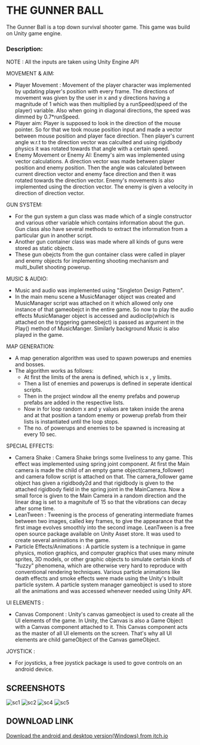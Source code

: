 # THE GUNNER BALL

The Gunner Ball is a top down survival shooter game. This game was build on Unity game engine.

### Description:
NOTE : All the inputs are taken using Unity Engine API

MOVEMENT & AIM:
  - Player Movement : Movement of the player character was implemented by updating player's position with every frame. The directions of movement was given by the user in x and y directions having a magnitude of 1 which was then multiplied by a runSpeed(speed of the player) variable. Also when going in diagonal directions, the speed was dimmed by 0.7*runSpeed.
  - Player aim: Player is supposed to look in the direction of the mouse pointer. So for that we took mouse position input and made a vector between mouse position and player face direction. Then player's current angle w.r.t to the direction vector was calculted and using rigidbody physics it was rotated towards that angle with a certain speed.
  - Enemy Movement or Enemy AI: Enemy's aim was implemented using vector calculations. A direction vector was made between player position and enemy position. Then the angle was calculated between current direction vector and enemy face direction and then it was rotated towards the direction vector. Enemy's movements is also implemented using the direction vector. The enemy is given a velocity in direction of direction vector.
 
GUN SYSTEM: 
  - For the gun system a gun class was made which of a single constructor and various other variable which contains information about the gun. Gun class also have several methods to extract the information from a particular gun in another script. 
  - Another gun container class was made where all kinds of guns were stored as static objects.
  - These gun obejcts from the gun container class were called in player and enemy objects for implementing shooting mechanism and multi_bullet shooting powerup.
 
MUSIC & AUDIO: 
  - Music and audio was implemented using "Singleton Design Pattern". 
  - In the main menu scene a MusicManager object was created and MusicManager script was attached on it which allowed only one instance of that gameobejct in the entire game. So now to play the audio effects MusicManager object is accessed and audioclip(which is attached on the triggering gameobejct) is passed as argument in the Play() method of MusicManger. Similarly background Music is also played in the game.
  
MAP GENERATION: 
  - A map generation algorithm was used to spawn powerups and enemies and bosses.
  - The algorithm works as follows:
    - At first the limits of the arena is defined, which is x , y limits.
    - Then a list of enemies and powerups is defined in seperate identical scripts.
    - Then in the project window all the enemy prefabs and powerup prefabs are added in the respective lists.
    - Now in for loop random x and y values are taken inside the arena and at that position a tandom enemy or powerup prefab from their lists is instantiated until the loop stops.
    - The no. of powerups and enemies to be spawned is increasing at every 10 sec.
    
SPECIAL EFFECTS: 
  - Camera Shake : Camera Shake brings some liveliness to any game. This effect was implemented using spring joint component. At first the Main camera is made the child of an empty game object(camera_follower) and camera follow script is attached on that. The camera_follower game object has given a rigidbody2d and that rigidbody is given to the attached rigidbody field in the spring joint in the MainCamera. Now a small force is given to the Main Camera in a random direction and the linear drag is set to a magnitufe of 15 so that the vibrations can decay after some time.
  - LeanTween : Tweening is the process of generating intermediate frames between two images, called key frames, to give the appearance that the first image evolves smoothly into the second image. LeanTween is a free open source package available on Unity Asset store. It was used to create several animations in the game.
  - Particle Effects/Animations : A particle system is a technique in game physics, motion graphics, and computer graphics that uses many minute sprites, 3D models, or other graphic objects to simulate certain kinds of "fuzzy" phenomena, which are otherwise very hard to reproduce with conventional rendering techniques. Various particle animations like death effects and smoke effects were made using the Unity's Inbuilt particle system. A particle system manager gameobject is used to store all 
the animations and was accessed whenever needed using Unity API.

UI ELEMENTS : 
  - Canvas Component : Unity's canvas gameobject is used to create all the UI elements of the game. In Unity, the Canvas is also a Game Object with a Canvas component attached to it. This Canvas component acts as the master of all UI elements on the screen. That's why all UI elements are child gameObject of the Canvas gameObject.

JOYSTICK : 
  - For joysticks, a free joystick package is used to gove controls on an android device.
## SCREENSHOTS

![sc1](https://user-images.githubusercontent.com/87766488/180740733-384a5bf7-4a17-4dc8-9362-14de1f98bce4.png)
![sc2](https://user-images.githubusercontent.com/87766488/180740877-4629cf91-83ab-4cd3-9199-26e8f8e38d6a.png)
![sc4](https://user-images.githubusercontent.com/87766488/180740955-dbd9237a-54d4-4f5e-ba5e-1a56474b9682.png)
![sc5](https://user-images.githubusercontent.com/87766488/180741145-5a5d3ba4-90d4-484f-abe0-63bdecac85b5.png)

## DOWNLOAD LINK

[Download the android and desktop version(Windows) from itch.io](https://arun-game-dev.itch.io/the-gunner-man)
